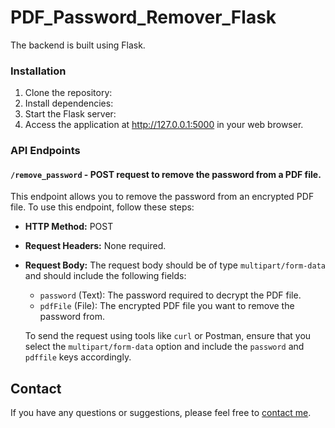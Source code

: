 # PDF_Password_Remover_Flask

The backend is built using Flask.

### Installation

1. Clone the repository:
2. Install dependencies:
3. Start the Flask server:
4. Access the application at http://127.0.0.1:5000 in your web browser.

   
### API Endpoints

#### `/remove_password` - POST request to remove the password from a PDF file.

This endpoint allows you to remove the password from an encrypted PDF file. To use this endpoint, follow these steps:

- **HTTP Method:** POST

- **Request Headers:** None required.

- **Request Body:** The request body should be of type `multipart/form-data` and should include the following fields:

  - `password` (Text): The password required to decrypt the PDF file.
  - `pdfFile` (File): The encrypted PDF file you want to remove the password from.

  To send the request using tools like `curl` or Postman, ensure that you select the `multipart/form-data` option and include the `password` and `pdffile` keys accordingly.

## Contact

If you have any questions or suggestions, please feel free to [contact me](https://linktr.ee/MR_ASK_Chay).

